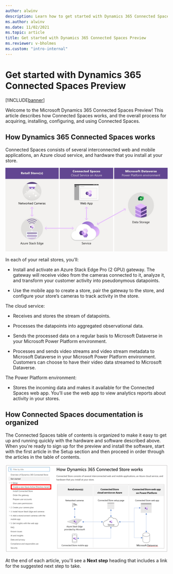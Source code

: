 ```yaml
---
author: alwinv
description: Learn how to get started with Dynamics 365 Connected Spaces Preview by signing up for the preview, installing the software, and ordering Azure Stack Edge
ms.author: alwinv
ms.date: 11/02/2021
ms.topic: article
title: Get started with Dynamics 365 Connected Spaces Preview
ms.reviewer: v-bholmes
ms.custom: "intro-internal"
---
```


# Get started with Dynamics 365 Connected Spaces Preview

[!INCLUDE[banner](includes/banner.md)]

Welcome to the Microsoft Dynamics 365 Connected Spaces Preview! This article describes how Connected Spaces works, and the overall process for acquiring, installing, configuring, and using Connected Spaces. 

## How Dynamics 365 Connected Spaces works

Connected Spaces consists of several interconnected web and mobile applications, an Azure cloud service, and hardware that you install at your store.

![Illustration of retail store, Azure cloud service and Power Platorm components.](media/how-connected-spaces-works.jpg "Illustration of retail store, Azure cloud service and Power Platform components")
 
In each of your retail stores, you’ll:

- Install and activate an Azure Stack Edge Pro (2 GPU) gateway. The gateway will receive video from the cameras connected to it, analyze it, and transform your customer activity into pseudonymous datapoints.

- Use the mobile app to create a store, pair the gateway to the store, and configure your store’s cameras to track activity in the store.

The cloud service:

- Receives and stores the stream of datapoints.

- Processes the datapoints into aggregated observational data.

- Sends the processed data on a regular basis to Microsoft Dataverse in your Microsoft Power Platform environment.

- Processes and sends video streams and video stream metadata to Microsoft Dataverse in your Microsoft Power Platform environment. Customers can choose to have their video data streamed to Microsoft Dataverse.  

The Power Platform environment:

- Stores the incoming data and makes it available for the Connected Spaces web app. You’ll use the web app to view analytics reports about activity in your stores.

## How Connected Spaces documentation is organized

The Connected Spaces table of contents is organized to make it easy to get up and running quickly with the hardware and software described above. When you're ready to sign up for the preview and install the software, start with the first article in the Setup section and then proceed in order through the articles in the table of contents.

![Screen shot of Connected Spaces table of contents with first setup step highlighted.](media/setup-first-step.PNG "Screen shot of Connected Spaces table of contents with first setup step highlighted")

At the end of each article, you'll see a **Next step** heading that includes a link for the suggested next step to take.

